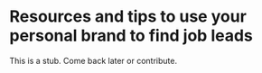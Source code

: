 # Resources and tips to use your personal brand to find job leads

This is a stub. Come back later or contribute.
